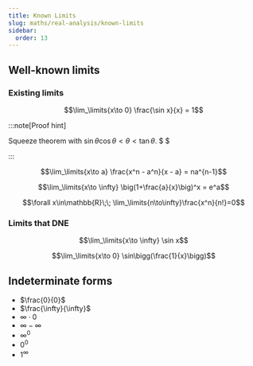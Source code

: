 ```yaml
---
title: Known Limits
slug: maths/real-analysis/known-limits
sidebar:
  order: 13
---
```


## Well-known limits

### Existing limits

```math
\lim_\limits{x\to 0} \frac{\sin x}{x} = 1
```

:::note[Proof hint]

Squeeze theorem with $\sin \theta \cos \theta \lt \theta \lt \tan\theta$. $ $

:::

```math
\lim_\limits{x\to a} \frac{x^n - a^n}{x - a} = na^{n-1}
```

```math
\lim_\limits{x\to \infty} \big(1+\frac{a}{x}\big)^x = e^a
```

```math
\forall x\in\mathbb{R}\;\;
\lim_\limits{n\to\infty}\frac{x^n}{n!}=0
```

### Limits that DNE

```math
\lim_\limits{x\to \infty} \sin x
```

```math
\lim_\limits{x\to 0} \sin\bigg(\frac{1}{x}\bigg)
```

## Indeterminate forms

- $\frac{0}{0}$
- $\frac{\infty}{\infty}$
- $\infty\cdot0$
- $\infty-\infty$
- $\infty^{0}$
- $0^0$
- $1^\infty$
